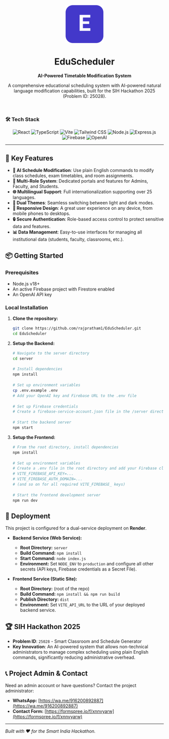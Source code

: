 <div align="center">
  <img src="public/logo.svg" alt="EduScheduler Logo" width="120" height="120">
  <h1><b>EduScheduler</b></h1>
  <p><b>AI-Powered Timetable Modification System</b></p>
  <p>A comprehensive educational scheduling system with AI-powered natural language modification capabilities, built for the SIH Hackathon 2025 (Problem ID: 25028).</p>
</div>

<br>

### 🛠️ Tech Stack

<div align="center">
  <img src="https://img.shields.io/badge/react-%2320232A.svg?style=for-the-badge&logo=react&logoColor=%2361DAFB" alt="React">
  <img src="https://img.shields.io/badge/typescript-%23007ACC.svg?style=for-the-badge&logo=typescript&logoColor=white" alt="TypeScript">
  <img src="https://img.shields.io/badge/vite-%23646CFF.svg?style=for-the-badge&logo=vite&logoColor=white" alt="Vite">
  <img src="https://img.shields.io/badge/tailwindcss-%2338B2AC.svg?style=for-the-badge&logo=tailwind-css&logoColor=white" alt="Tailwind CSS">
  <img src="https://img.shields.io/badge/node.js-6DA55F?style=for-the-badge&logo=node.js&logoColor=white" alt="Node.js">
  <img src="https://img.shields.io/badge/express.js-%23404d59.svg?style=for-the-badge&logo=express&logoColor=%2361DAFB" alt="Express.js">
  <img src="https://img.shields.io/badge/firebase-%23039BE5.svg?style=for-the-badge&logo=firebase&logoColor=white" alt="Firebase">
  <img src="https://img.shields.io/badge/openai-%23343541.svg?style=for-the-badge&logo=openai&logoColor=white" alt="OpenAI">
</div>

---

## 🚀 Key Features

- **🤖 AI Schedule Modification**: Use plain English commands to modify class schedules, exam timetables, and room assignments.
- **👥 Multi-Role System**: Dedicated portals and features for Admins, Faculty, and Students.
- **🌐 Multilingual Support**: Full internationalization supporting over 25 languages.
- **🎨 Dual Themes**: Seamless switching between light and dark modes.
- **📱 Responsive Design**: A great user experience on any device, from mobile phones to desktops.
- **🔒 Secure Authentication**: Role-based access control to protect sensitive data and features.
- **📊 Data Management**: Easy-to-use interfaces for managing all institutional data (students, faculty, classrooms, etc.).

## 📦 Getting Started

### Prerequisites
- Node.js v18+
- An active Firebase project with Firestore enabled
- An OpenAI API key

### Local Installation

1.  **Clone the repository:**
    ```bash
    git clone https://github.com/rajpratham1/EduScheduler.git
    cd EduScheduler
    ```

2.  **Setup the Backend:**
    ```bash
    # Navigate to the server directory
    cd server

    # Install dependencies
    npm install

    # Set up environment variables
    cp .env.example .env
    # Add your OpenAI key and Firebase URL to the .env file

    # Set up Firebase credentials
    # Create a firebase-service-account.json file in the /server directory with your credentials

    # Start the backend server
    npm start
    ```

3.  **Setup the Frontend:**
    ```bash
    # From the root directory, install dependencies
    npm install

    # Set up environment variables
    # Create a .env file in the root directory and add your Firebase client keys:
    # VITE_FIREBASE_API_KEY=...
    # VITE_FIREBASE_AUTH_DOMAIN=...
    # (and so on for all required VITE_FIREBASE_ keys)

    # Start the frontend development server
    npm run dev
    ```

## 🚀 Deployment

This project is configured for a dual-service deployment on **Render**.

-   **Backend Service (Web Service):**
    -   **Root Directory:** `server`
    -   **Build Command:** `npm install`
    -   **Start Command:** `node index.js`
    -   **Environment:** Set `NODE_ENV` to `production` and configure all other secrets (API keys, Firebase credentials as a Secret File).

-   **Frontend Service (Static Site):**
    -   **Root Directory:** (root of the repo)
    -   **Build Command:** `npm install && npm run build`
    -   **Publish Directory:** `dist`
    -   **Environment:** Set `VITE_API_URL` to the URL of your deployed backend service.

## 🏆 SIH Hackathon 2025

-   **Problem ID**: `25028` - Smart Classroom and Schedule Generator
-   **Key Innovation**: An AI-powered system that allows non-technical administrators to manage complex scheduling using plain English commands, significantly reducing administrative overhead.

## 📞 Project Admin & Contact

Need an admin account or have questions? Contact the project administrator:

-   **WhatsApp:** [https://wa.me/916200892887](https://wa.me/916200892887)
-   **Contact Form:** [https://formspree.io/f/xnnvyarw](https://formspree.io/f/xnnvyarw)

---

*Built with ❤️ for the Smart India Hackathon.*